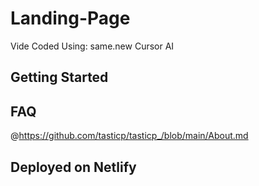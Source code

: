 # Landing-Page
Vide Coded Using:
same.new
Cursor AI

## Getting Started

## FAQ

@https://github.com/tasticp/tasticp_/blob/main/About.md 

## Deployed on Netlify
<!--cursir test wakaime--> 